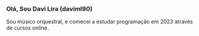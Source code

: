 ### Olá, Sou Davi Lira (daviml90)

Sou músico orquestral, e comecei a estudar programação em 2023 através de cursos online.






